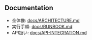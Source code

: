 ## Documentation
- 全体像: [docs/ARCHITECTURE.md](docs/ARCHITECTURE.md)
- 実行手順: [docs/RUNBOOK.md](docs/RUNBOOK.md)
- API扱い: [docs/API-INTEGRATION.md](docs/API-INTEGRATION.md)